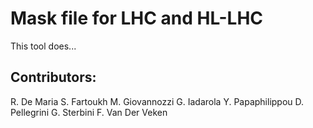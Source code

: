 # Mask file for LHC and HL-LHC

This tool does...

## Contributors:

R. De Maria
S. Fartoukh
M. Giovannozzi
G. Iadarola
Y. Papaphilippou
D. Pellegrini
G. Sterbini
F. Van Der Veken

